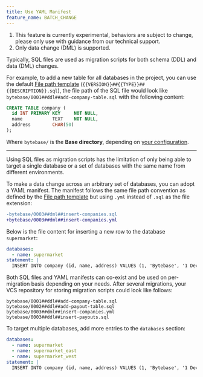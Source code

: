 ```yaml
---
title: Use YAML Manifest
feature_name: BATCH_CHANGE
---
```


<HintBlock type="warning">

1. This feature is currently experimental, behaviors are subject to change, please only use with guidance from our technical support.
1. Only data change (DML) is supported.

</HintBlock>

Typically, SQL files are used as migration scripts for both schema (DDL) and data (DML) changes.

For example, to add a new table for all databases in the project, you can use the default [File path template](/docs/vcs-integration/name-and-organize-schema-files/#file-path-template) (`{{VERSION}}##{{TYPE}}##{{DESCRIPTION}}.sql`), the file path of the SQL file would look like `bytebase/0001##ddl##add-company-table.sql` with the following content:

```sql
CREATE TABLE company (
  id INT PRIMARY KEY     NOT NULL,
  name           TEXT    NOT NULL,
  address        CHAR(50)
);
```

Where `bytebase/` is the **Base directory**, depending on [your configuration](/docs/vcs-integration/enable-gitops-workflow#step-3---configure-deploy).

---

Using SQL files as migration scripts has the limitation of only being able to target a single database or a set of databases with the same name from different environments.

To make a data change across an arbitrary set of databases, you can adopt a YAML manifest. The manifest follows the same file path convention as defined by the [File path template](/docs/vcs-integration/name-and-organize-schema-files/#file-path-template) but using `.yml` instead of `.sql` as the file extension:

```diff
-bytebase/0003##dml##insert-companies.sql
+bytebase/0003##dml##insert-companies.yml
```

Below is the file content for inserting a new row to the database `supermarket`:

```yml
databases:
  - name: supermarket
statement: |
  INSERT INTO company (id, name, address) VALUES (1, 'Bytebase', '1 DevOps street');
```

Both SQL files and YAML manifests can co-exist and be used on per-migration basis depending on your needs. After several migrations, your VCS repository for storing migration scripts could look like follows:

```text
bytebase/0001##ddl##add-company-table.sql
bytebase/0002##ddl##add-payout-table.sql
bytebase/0003##dml##insert-companies.yml
bytebase/0003##ddl##insert-payouts.sql
```

To target multiple databases, add more entries to the `databases` section:

```yml
databases:
  - name: supermarket
  - name: supermarket_east
  - name: supermarket_west
statement: |
  INSERT INTO company (id, name, address) VALUES (1, 'Bytebase', '1 DevOps street');
```
